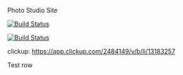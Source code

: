 Photo Studio Site

[![Build Status](http://ec2-18-220-45-192.us-east-2.compute.amazonaws.com:8080/buildStatus/icon?job=deploy-war-to-tomcat-master&subject=Master%20branch%20build%20status)](http://ec2-18-220-45-192.us-east-2.compute.amazonaws.com:8080/job/deploy-war-to-tomcat-master/)

[![Build Status](http://ec2-18-220-45-192.us-east-2.compute.amazonaws.com:8080/buildStatus/icon?job=deploy-war-to-tomcat-develop&subject=Develop%20branch%20build%20status)](http://ec2-18-220-45-192.us-east-2.compute.amazonaws.com:8080/job/deploy-war-to-tomcat-develop/)

clickup:
https://app.clickup.com/2484149/v/b/li/13183257

Test row
